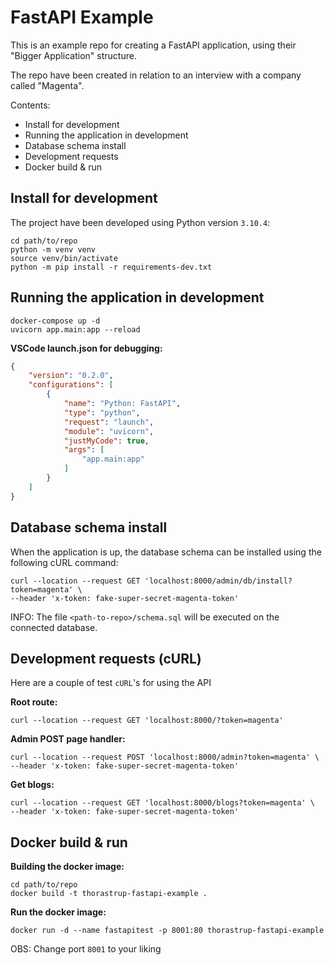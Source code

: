 # FastAPI Example

This is an example repo for creating a FastAPI application, using their "Bigger Application" structure.

The repo have been created in relation to an interview with a company called "Magenta".

Contents:

* Install for development 
* Running the application in development
* Database schema install
* Development requests
* Docker build & run

## Install for development

The project have been developed using Python version `3.10.4`:

```
cd path/to/repo
python -m venv venv
source venv/bin/activate
python -m pip install -r requirements-dev.txt
```

## Running the application in development

```
docker-compose up -d
uvicorn app.main:app --reload
```

**VSCode launch.json for debugging:**

```json
{
    "version": "0.2.0",
    "configurations": [
        {
            "name": "Python: FastAPI",
            "type": "python",
            "request": "launch",
            "module": "uvicorn",
            "justMyCode": true,
            "args": [
                "app.main:app"
            ]
        }
    ]
}
```

## Database schema install

When the application is up, the database schema can be installed using the following cURL command:

```
curl --location --request GET 'localhost:8000/admin/db/install?token=magenta' \
--header 'x-token: fake-super-secret-magenta-token'
```
INFO: The file `<path-to-repo>/schema.sql` will be executed on the connected database.

## Development requests (cURL)

Here are a couple of test `cURL`'s for using the API

**Root route:**

```
curl --location --request GET 'localhost:8000/?token=magenta'
```

**Admin POST page handler:**

```
curl --location --request POST 'localhost:8000/admin?token=magenta' \
--header 'x-token: fake-super-secret-magenta-token'
```

**Get blogs:**

```
curl --location --request GET 'localhost:8000/blogs?token=magenta' \
--header 'x-token: fake-super-secret-magenta-token'
```

## Docker build & run

**Building the docker image:**

```
cd path/to/repo
docker build -t thorastrup-fastapi-example .
```

**Run the docker image:**

```
docker run -d --name fastapitest -p 8001:80 thorastrup-fastapi-example
```
OBS: Change port `8001` to your liking